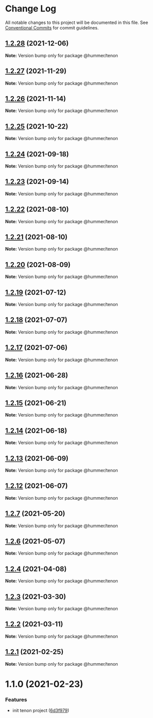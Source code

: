 # Change Log

All notable changes to this project will be documented in this file.
See [Conventional Commits](https://conventionalcommits.org) for commit guidelines.

## [1.2.28](https://github.com.cnpmjs.org/didi/Hummer/compare/@hummer/tenon@1.2.27...@hummer/tenon@1.2.28) (2021-12-06)

**Note:** Version bump only for package @hummer/tenon





## [1.2.27](https://github.com.cnpmjs.org/didi/Hummer/compare/@hummer/tenon@1.2.26...@hummer/tenon@1.2.27) (2021-11-29)

**Note:** Version bump only for package @hummer/tenon





## [1.2.26](https://github.com.cnpmjs.org/didi/Hummer/compare/@hummer/tenon@1.2.25...@hummer/tenon@1.2.26) (2021-11-14)

**Note:** Version bump only for package @hummer/tenon





## [1.2.25](https://github.com.cnpmjs.org/didi/Hummer/compare/@hummer/tenon@1.2.23...@hummer/tenon@1.2.25) (2021-10-22)

**Note:** Version bump only for package @hummer/tenon





## [1.2.24](https://github.com.cnpmjs.org/didi/Hummer/compare/@hummer/tenon@1.2.23...@hummer/tenon@1.2.24) (2021-09-18)

**Note:** Version bump only for package @hummer/tenon





## [1.2.23](https://github.com.cnpmjs.org/didi/Hummer/compare/@hummer/tenon@1.2.22...@hummer/tenon@1.2.23) (2021-09-14)

**Note:** Version bump only for package @hummer/tenon





## [1.2.22](https://github.com.cnpmjs.org/didi/Hummer/compare/@hummer/tenon@1.2.21...@hummer/tenon@1.2.22) (2021-08-10)

**Note:** Version bump only for package @hummer/tenon





## [1.2.21](https://github.com.cnpmjs.org/didi/Hummer/compare/@hummer/tenon@1.2.20...@hummer/tenon@1.2.21) (2021-08-10)

**Note:** Version bump only for package @hummer/tenon





## [1.2.20](https://github.com.cnpmjs.org/didi/Hummer/compare/@hummer/tenon@1.2.19...@hummer/tenon@1.2.20) (2021-08-09)

**Note:** Version bump only for package @hummer/tenon





## [1.2.19](https://github.com/didi/Hummer/compare/@hummer/tenon@1.2.18...@hummer/tenon@1.2.19) (2021-07-12)

**Note:** Version bump only for package @hummer/tenon





## [1.2.18](https://github.com/didi/Hummer/compare/@hummer/tenon@1.2.17...@hummer/tenon@1.2.18) (2021-07-07)

**Note:** Version bump only for package @hummer/tenon





## [1.2.17](https://github.com/didi/Hummer/compare/@hummer/tenon@1.2.16...@hummer/tenon@1.2.17) (2021-07-06)

**Note:** Version bump only for package @hummer/tenon





## [1.2.16](https://github.com/didi/Hummer/compare/@hummer/tenon@1.2.15...@hummer/tenon@1.2.16) (2021-06-28)

**Note:** Version bump only for package @hummer/tenon





## [1.2.15](https://github.com/didi/Hummer/compare/@hummer/tenon@1.2.14...@hummer/tenon@1.2.15) (2021-06-21)

**Note:** Version bump only for package @hummer/tenon





## [1.2.14](https://github.com/didi/Hummer/compare/@hummer/tenon@1.2.13...@hummer/tenon@1.2.14) (2021-06-18)

**Note:** Version bump only for package @hummer/tenon





## [1.2.13](https://github.com/didi/Hummer/compare/@hummer/tenon@1.2.12...@hummer/tenon@1.2.13) (2021-06-09)

**Note:** Version bump only for package @hummer/tenon





## [1.2.12](https://github.com/didi/Hummer/compare/@hummer/tenon@1.2.11...@hummer/tenon@1.2.12) (2021-06-07)

**Note:** Version bump only for package @hummer/tenon





## [1.2.7](https://github.com/didi/Hummer/compare/tenon_1.2.2...tenon_1.2.7) (2021-05-20)

**Note:** Version bump only for package @hummer/tenon





## [1.2.6](https://github.com/didi/Hummer/compare/tenon_1.2.2...tenon_1.2.6) (2021-05-07)

**Note:** Version bump only for package @hummer/tenon





## [1.2.4](https://github.com/didi/Hummer/compare/tenon_1.2.2...tenon_1.2.4) (2021-04-08)

**Note:** Version bump only for package @hummer/tenon





## [1.2.3](https://github.com/didi/Hummer/compare/tenon_1.2.2...tenon_1.2.3) (2021-03-30)

**Note:** Version bump only for package @hummer/tenon





## [1.2.2](https://github.com/didi/Hummer/compare/tenon_1.2.1...tenon_1.2.2) (2021-03-11)

**Note:** Version bump only for package @hummer/tenon





## [1.2.1](https://github.com/didi/Hummer/compare/tenon_1.2.0...tenon_1.2.1) (2021-02-25)

**Note:** Version bump only for package @hummer/tenon





# 1.1.0 (2021-02-23)


### Features

* init tenon project ([6d3f979](https://github.com/didi/Hummer/commit/6d3f97983f4174dc1591e67cc1183862785d1ccc))
